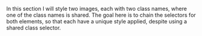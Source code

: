  In this section I will style two images, each with two class names, where one of the class names is shared. The goal here is to chain the selectors for both elements, so that each have a unique style applied, despite using a shared class selector. 